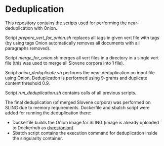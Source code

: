 # Deduplication

This repository contains the scripts used for performing the near-deduplication with Onion.

Script *prepare_vert_for_onion.sh* replaces all <text> tags in given vert file with <doc> tags (by using <doc> tags Onion
automatically removes all documents with all paragraphs removed).

Script *merge_for_onion.sh* merges all vert files in a directory in a single vert file (this was used to merge all
Slovene corpora into 1 file).

Script *onion_deduplicate.sh* performs the near-deduplication on input file using Onion. Deduplication is performed
using 9-grams and  duplicate content threshold 0.9.

Script *run_deduplication.sh* contains calls of all previous scripts.

The final deduplication (of merged Slovene corpora) was performed on SLING due to memory requirements. Dockerfile and
sbatch script were added for running the deduplication there:
- Dockerfile builds the Onion image for SLING (image is already uploaded to Dockerhub as [dvres/onion](https://hub.docker.com/r/dvres/onion/tags)).
- Sbatch script contains the execution command for deduplication inside the singularity container.